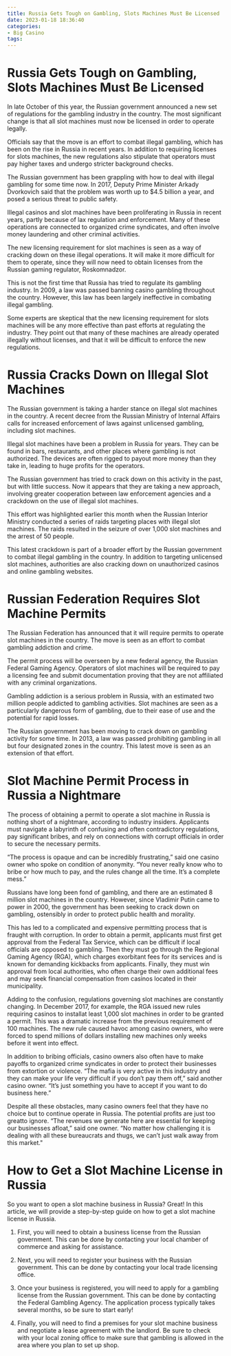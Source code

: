 ```yaml
---
title: Russia Gets Tough on Gambling, Slots Machines Must Be Licensed
date: 2023-01-18 18:36:40
categories:
- Big Casino
tags:
---
```



#  Russia Gets Tough on Gambling, Slots Machines Must Be Licensed

In late October of this year, the Russian government announced a new set of regulations for the gambling industry in the country. The most significant change is that all slot machines must now be licensed in order to operate legally.

Officials say that the move is an effort to combat illegal gambling, which has been on the rise in Russia in recent years. In addition to requiring licenses for slots machines, the new regulations also stipulate that operators must pay higher taxes and undergo stricter background checks.

The Russian government has been grappling with how to deal with illegal gambling for some time now. In 2017, Deputy Prime Minister Arkady Dvorkovich said that the problem was worth up to $4.5 billion a year, and posed a serious threat to public safety.

Illegal casinos and slot machines have been proliferating in Russia in recent years, partly because of lax regulation and enforcement. Many of these operations are connected to organized crime syndicates, and often involve money laundering and other criminal activities.

The new licensing requirement for slot machines is seen as a way of cracking down on these illegal operations. It will make it more difficult for them to operate, since they will now need to obtain licenses from the Russian gaming regulator, Roskomnadzor.

This is not the first time that Russia has tried to regulate its gambling industry. In 2009, a law was passed banning casino gambling throughout the country. However, this law has been largely ineffective in combating illegal gambling.

Some experts are skeptical that the new licensing requirement for slots machines will be any more effective than past efforts at regulating the industry. They point out that many of these machines are already operated illegally without licenses, and that it will be difficult to enforce the new regulations.

#  Russia Cracks Down on Illegal Slot Machines

The Russian government is taking a harder stance on illegal slot machines in the country. A recent decree from the Russian Ministry of Internal Affairs calls for increased enforcement of laws against unlicensed gambling, including slot machines.

Illegal slot machines have been a problem in Russia for years. They can be found in bars, restaurants, and other places where gambling is not authorized. The devices are often rigged to payout more money than they take in, leading to huge profits for the operators.

The Russian government has tried to crack down on this activity in the past, but with little success. Now it appears that they are taking a new approach, involving greater cooperation between law enforcement agencies and a crackdown on the use of illegal slot machines.

This effort was highlighted earlier this month when the Russian Interior Ministry conducted a series of raids targeting places with illegal slot machines. The raids resulted in the seizure of over 1,000 slot machines and the arrest of 50 people.

This latest crackdown is part of a broader effort by the Russian government to combat illegal gambling in the country. In addition to targeting unlicensed slot machines, authorities are also cracking down on unauthorized casinos and online gambling websites.

#  Russian Federation Requires Slot Machine Permits

The Russian Federation has announced that it will require permits to operate slot machines in the country. The move is seen as an effort to combat gambling addiction and crime.

The permit process will be overseen by a new federal agency, the Russian Federal Gaming Agency. Operators of slot machines will be required to pay a licensing fee and submit documentation proving that they are not affiliated with any criminal organizations.

Gambling addiction is a serious problem in Russia, with an estimated two million people addicted to gambling activities. Slot machines are seen as a particularly dangerous form of gambling, due to their ease of use and the potential for rapid losses.

The Russian government has been moving to crack down on gambling activity for some time. In 2013, a law was passed prohibiting gambling in all but four designated zones in the country. This latest move is seen as an extension of that effort.

#  Slot Machine Permit Process in Russia a Nightmare

The process of obtaining a permit to operate a slot machine in Russia is nothing short of a nightmare, according to industry insiders. Applicants must navigate a labyrinth of confusing and often contradictory regulations, pay significant bribes, and rely on connections with corrupt officials in order to secure the necessary permits.

“The process is opaque and can be incredibly frustrating,” said one casino owner who spoke on condition of anonymity. “You never really know who to bribe or how much to pay, and the rules change all the time. It’s a complete mess.”

Russians have long been fond of gambling, and there are an estimated 8 million slot machines in the country. However, since Vladimir Putin came to power in 2000, the government has been seeking to crack down on gambling, ostensibly in order to protect public health and morality.

This has led to a complicated and expensive permitting process that is fraught with corruption. In order to obtain a permit, applicants must first get approval from the Federal Tax Service, which can be difficult if local officials are opposed to gambling. Then they must go through the Regional Gaming Agency (RGA), which charges exorbitant fees for its services and is known for demanding kickbacks from applicants. Finally, they must win approval from local authorities, who often charge their own additional fees and may seek financial compensation from casinos located in their municipality.

Adding to the confusion, regulations governing slot machines are constantly changing. In December 2017, for example, the RGA issued new rules requiring casinos to installat least 1,000 slot machines in order to be granted a permit. This was a dramatic increase from the previous requirement of 100 machines. The new rule caused havoc among casino owners, who were forced to spend millions of dollars installing new machines only weeks before it went into effect.

In addition to bribing officials, casino owners also often have to make payoffs to organized crime syndicates in order to protect their businesses from extortion or violence. “The mafia is very active in this industry and they can make your life very difficult if you don’t pay them off,” said another casino owner. “It’s just something you have to accept if you want to do business here.”

Despite all these obstacles, many casino owners feel that they have no choice but to continue operate in Russia. The potential profits are just too greatto ignore. “The revenues we generate here are essential for keeping our businesses afloat,” said one owner. “No matter how challenging it is dealing with all these bureaucrats and thugs, we can’t just walk away from this market."

#  How to Get a Slot Machine License in Russia

So you want to open a slot machine business in Russia? Great! In this article, we will provide a step-by-step guide on how to get a slot machine license in Russia.

1. First, you will need to obtain a business license from the Russian government. This can be done by contacting your local chamber of commerce and asking for assistance.

2. Next, you will need to register your business with the Russian government. This can be done by contacting your local trade licensing office.

3. Once your business is registered, you will need to apply for a gambling license from the Russian government. This can be done by contacting the Federal Gambling Agency. The application process typically takes several months, so be sure to start early!

4. Finally, you will need to find a premises for your slot machine business and negotiate a lease agreement with the landlord. Be sure to check with your local zoning office to make sure that gambling is allowed in the area where you plan to set up shop.